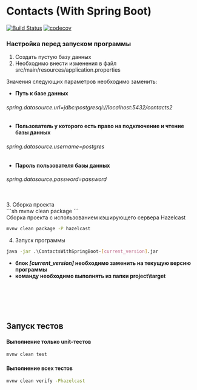 # Contacts (With Spring Boot)
[![Build Status](https://travis-ci.org/GolovchenkoA/ContactsWithSpringBoot.svg?branch=master)](https://travis-ci.org/GolovchenkoA/ContactsWithSpringBoot)
[![codecov](https://codecov.io/gh/GolovchenkoA/ContactsWithSpringBoot/branch/master/graph/badge.svg)](https://codecov.io/gh/GolovchenkoA/ContactsWithSpringBoot)
### Настройка перед запуском программы

1. Создать пустую базу данных
2. Необходимо внести изменения в файл src/main/resources/application.properties

Значения следующих параметров необходимо заменить:

* **Путь к базе данных**<br />
###### _spring.datasource.url=jdbc:postgresql://localhost:5432/contacts2_

* **Пользователь у которого есть право на подключение и чтение базы данных**<br />
###### _spring.datasource.username=postgres_

* **Пароль пользователя базы данных**<br />
###### _spring.datasource.password=password_
<br />
3. Сборка проекта</br>
```sh
mvnw clean package
```
</br>
Сборка проекта с использованием кэширующего сервера Hazelcast<br />

```sh
mvnw clean package -P hazelcast
```
4. Запуск программы
```sh
java -jar .\ContactsWithSpringBoot-[current_version].jar
```

* **блок _[current_version]_ необходимо заменить на текущую версию программы**
* **команду необходимо выполнять из папки project\target**

</br>
</br>
</br>
</br>

## Запуск тестов

#### Выполнение только unit-тестов
```sh
mvnw clean test
```
#### Выполнение всех тестов
```sh
mvnw clean verify -Phazelcast
```